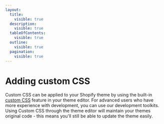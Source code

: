 ```yaml
---
layout:
  title:
    visible: true
  description:
    visible: true
  tableOfContents:
    visible: true
  outline:
    visible: true
  pagination:
    visible: true
---
```


# Adding custom CSS

Custom CSS can be applied to your Shopify theme by using the built-in [custom CSS](https://help.shopify.com/en/manual/online-store/themes/theme-structure/extend/add-css) feature in your theme editor. For advanced users who have more experience with development, you can use our development toolkits. Using Custom CSS through the theme editor will maintain your themes original code - this means you'll still be able to update the theme easily.


